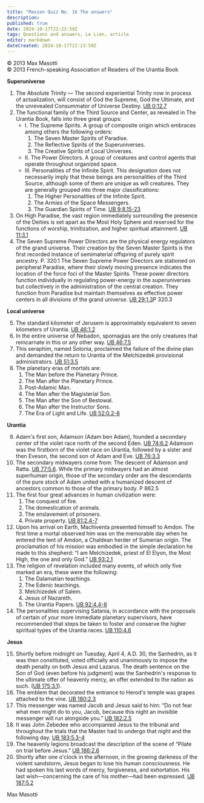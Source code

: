 ```yaml
---
title: "Maxien Quiz No. 16 The answers"
description: 
published: true
date: 2024-10-17T22:23:59Z
tags: Questions and answers, Le Lien, article
editor: markdown
dateCreated: 2024-10-17T22:23:59Z
---
```


<p class="v-card v-sheet theme--light grey lighten-3 px-2">© 2013 Max Masotti<br>© 2013 French-speaking Association of Readers of the Urantia Book</p>


**Superuniverse**

1. The Absolute Trinity — The second experiential Trinity now in process of actualization, will consist of God the Supreme, God the Ultimate, and the unrevealed Consummator of Universe Destiny. [UB 0:12.7](/en/The_Urantia_Book/0#p12_7)
2. The functional family of the Third Source and Center, as revealed in The Urantia Book, falls into three great groups:
	- I. The Supreme Spirits. A group of composite origin which embraces among others the following orders:
		1. The Seven Master Spirits of Paradise.
		2. The Reflective Spirits of the Superuniverses.
		3. The Creative Spirits of Local Universes.
	- II. The Power Directors. A group of creatures and control agents that operate throughout organized space.
	- III. Personalities of the Infinite Spirit. This designation does not necessarily imply that these beings are personalities of the Third Source, although some of them are unique as will creatures. They are generally grouped into three major classifications:
		1. The Higher Personalities of the Infinite Spirit.
		2. The Armies of the Space Messengers.
		3. The Guardian Spirits of Time. [UB 9:8.15-23](/en/The_Urantia_Book/9#p8_15)
3. On High Paradise, the vast region immediately surrounding the presence of the Deities is set apart as the Most Holy Sphere and reserved for the functions of worship, trinitization, and higher spiritual attainment. [UB 11:3.1](/en/The_Urantia_Book/11#p3_1)
4. The Seven Supreme Power Directors are the physical energy regulators of the grand universe. Their creation by the Seven Master Spirits is the first recorded instance of semimaterial offspring of purely spirit ancestry. P. 320.1 The Seven Supreme Power Directors are stationed on peripheral Paradise, where their slowly moving presence indicates the location of the force foci of the Master Spirits. These power directors function individually in regulating power-energy in the superuniverses but collectively in the administration of the central creation. They function from Paradise but maintain themselves as effective power centers in all divisions of the grand universe. [UB 29:1.3](/en/The_Urantia_Book/29#p1_3)P 320.3

**Local universe**

5. The standard kilometer of Jerusem is approximately equivalent to seven kilometers of Urantia. [UB 46:1.2](/en/The_Urantia_Book/46#p1_2)
6. In the entire universe of Nebadon, spornagias are the only creatures that reincarnate in this or any other way. [UB 46:7.5](/en/The_Urantia_Book/46#p7_5)
7. This seraphim, named Solonia, proclaimed the failure of the divine plan and demanded the return to Urantia of the Melchizedek provisional administrators. [UB 51:3.5](/en/The_Urantia_Book/51#p3_5)
8. The planetary eras of mortals are:
	1. The Man before the Planetary Prince.
	2. The Man after the Planetary Prince.
	3. Post-Adamic Man.
	4. The Man after the Magisterial Son.
	5. The Man after the Son of Bestowal.
	6. The Man after the Instructor Sons.
	7. The Era of Light and Life. [UB 52:0.2-8](/en/The_Urantia_Book/52#p0_2)

**Urantia**

9. Adam's first son, Adamson (Adam ben Adam), founded a secondary center of the violet race north of the second Eden. [UB 74:6.2](/en/The_Urantia_Book/74#p6_2) Adamson was the firstborn of the violet race on Urantia, followed by a sister and then Eveson, the second son of Adam and Eve. [UB 76:3.3](/en/The_Urantia_Book/76#p3_3)
10. The secondary midwayers come from: The descent of Adamson and Ratta. [UB 77:5.6](/en/The_Urantia_Book/77#p5_6). While the primary midwayers had an almost superhuman origin, those of the secondary order are the descendants of the pure stock of Adam united with a humanized descent of ancestors common to those of the primary body. P 862.5
11. The first four great advances in human civilization were:
	1. The conquest of fire.
	2. The domestication of animals.
	3. The enslavement of prisoners.
	4. Private property. [UB 81:2.4-7](/en/The_Urantia_Book/81#p2_4)
12. Upon his arrival on Earth, Machiventa presented himself to Amdon. The first time a mortal observed him was on the memorable day when he entered the tent of Amdon, a Chaldean herder of Sumerian origin. The proclamation of his mission was embodied in the simple declaration he made to this shepherd: “I am Melchizedek, priest of El Elyon, the Most High, the one and only God.” [UB 93:2.1](/en/The_Urantia_Book/93#p2_1)
13. The religion of revelation included many events, of which only five marked an era, these were the following:
	1. The Dalamatian teachings.
	2. The Edenic teachings.
	3. Melchizedek of Salem.
	4. Jesus of Nazareth.
	5. The Urantia Papers. [UB 92:4.4-8](/en/The_Urantia_Book/92#p4_4)
14. The personalities supervising Satania, in accordance with the proposals of certain of your more immediate planetary supervisors, have recommended that steps be taken to foster and conserve the higher spiritual types of the Urantia races. [UB 110:4.6](/en/The_Urantia_Book/110#p4_6)

**Jesus**

15. Shortly before midnight on Tuesday, April 4, A.D. 30, the Sanhedrin, as it was then constituted, voted officially and unanimously to impose the death penalty on both Jesus and Lazarus. The death sentence on the Son of God (even before his judgment) was the Sanhedrin's response to the ultimate offer of heavenly mercy, an offer extended to the nation as such. ([UB 175:3.1](/en/The_Urantia_Book/175#p3_1)).
16. The emblem that decorated the entrance to Herod's temple was grapes attached to the vine. [UB 180:2.3](/en/The_Urantia_Book/180#p2_3)
17. This messenger was named Jacob and Jesus said to him: “Do not fear what men might do to you, Jacob, because this night an invisible messenger will run alongside you.” [UB 182:2.5](/en/The_Urantia_Book/182#p2_5)
18. It was John Zebedee who accompanied Jesus to the tribunal and throughout the trials that the Master had to undergo that night and the following day. [UB 183:5.3-4](/en/The_Urantia_Book/183#p5_3)
19. The heavenly legions broadcast the description of the scene of “Pilate on trial before Jesus.” [UB 186:2.6](/en/The_Urantia_Book/186#p2_6)
20. Shortly after one o'clock in the afternoon, in the growing darkness of the violent sandstorm, Jesus began to lose his human consciousness. He had spoken his last words of mercy, forgiveness, and exhortation. His last wish—concerning the care of his mother—had been expressed. [UB 187:5.2](/en/The_Urantia_Book/187#p5_2)

Max Masotti

